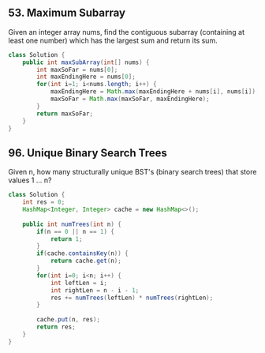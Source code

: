 ## 53. Maximum Subarray
Given an integer array nums, find the contiguous subarray (containing at least one number) which has the largest sum and return its sum.
```java
class Solution {
    public int maxSubArray(int[] nums) {
        int maxSoFar = nums[0];
        int maxEndingHere = nums[0];
        for(int i=1; i<nums.length; i++) {
            maxEndingHere = Math.max(maxEndingHere + nums[i], nums[i]);
            maxSoFar = Math.max(maxSoFar, maxEndingHere);
        }
        return maxSoFar;
    }
}
```

## 96. Unique Binary Search Trees
Given n, how many structurally unique BST's (binary search trees) that store values 1 ... n?
```java
class Solution {
    int res = 0;
    HashMap<Integer, Integer> cache = new HashMap<>();
    
    public int numTrees(int n) {
        if(n == 0 || n == 1) {
            return 1;
        }
        if(cache.containsKey(n)) {
            return cache.get(n);
        }
        for(int i=0; i<n; i++) {
            int leftLen = i;
            int rightLen = n - i - 1;
            res += numTrees(leftLen) * numTrees(rightLen);
        }
        
        cache.put(n, res);
        return res;
    }
}
```
